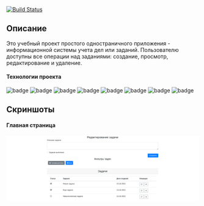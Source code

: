 [![Build Status](https://app.travis-ci.com/velesov7493/job4j_todo.svg?branch=master)](https://app.travis-ci.com/velesov7493/job4j_todo)
## Описание ##
Это учебный проект простого одностраничного приложения - информационной системы учета дел или заданий.
Пользователю доступны все операции над заданиями: создание, просмотр, редактирование и удаление. 
#### Технологии проекта ####
![badge](https://img.shields.io/badge/PostgreSQL-9.5-blue)
![badge](https://img.shields.io/badge/Tomcat-8.5-blue)
![badge](https://img.shields.io/badge/Hibernate-5.4-green)
![badge](https://img.shields.io/badge/Java-14-green)
![badge](https://img.shields.io/badge/Maven-3.8-green)
![badge](https://img.shields.io/badge/Bootstrap-4.0-yellow)
![badge](https://img.shields.io/badge/jQuery-3.6-yellow)
![badge](https://img.shields.io/badge/FontAwesome-4.0-yellow)
## Скриншоты ##
#### Главная страница ####
![screenshoot](images/img001.png)
